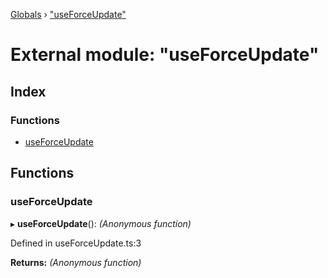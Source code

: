 [Globals](../globals.md) › ["useForceUpdate"](_useforceupdate_.md)

# External module: "useForceUpdate"

## Index

### Functions

* [useForceUpdate](_useforceupdate_.md#useforceupdate)

## Functions

###  useForceUpdate

▸ **useForceUpdate**(): *(Anonymous function)*

Defined in useForceUpdate.ts:3

**Returns:** *(Anonymous function)*
